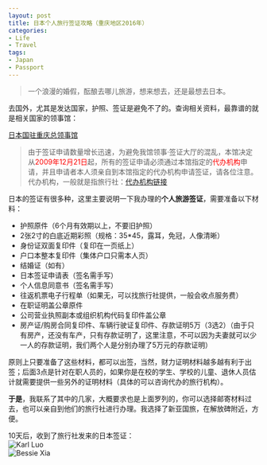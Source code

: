 ```yaml
---
layout: post
title: 日本个人旅行签证攻略（重庆地区2016年）
categories:
- Life
- Travel
tags:
- Japan
- Passport
---
```


> 一个浪漫的婚假，酝酿去哪儿旅游，想来想去，还是最想去日本。

去国外，尤其是发达国家，护照、签证是避免不了的。查询相关资料，最靠谱的就是相关国家的领事馆：  

[日本国驻重庆总领事馆](http://www.chongqing.cn.emb-japan.go.jp/)  

> 由于签证申请数量增长迅速，为避免我馆领事·签证大厅的混乱，本馆决定从<span style="color:red;">2009年12月21日</span>起，所有的签证申请必须通过本馆指定的<span style="color:red;">代办机构</span>申请，并且申请者本人须亲自到本馆指定的代办机构申请签证，请各位注意。  
> 代办机构，一般就是指旅行社：[代办机构链接](http://www.chongqing.cn.emb-japan.go.jp/Chinese%20pages/qianzheng/tuanti_guanguang_shuoming.htm)  

日本的签证有很多种，这里主要说明一下我办理的**个人旅游签证**，需要准备以下材料：  

- 护照原件（6个月有效期以上，不要旧护照）
- 2张2寸的白底近期彩照（规格：35*45，露耳，免冠，人像清晰）
- 身份证双面复印件（复印在一页纸上）
- 户口本整本复印件（集体户口只需本人页）
- 结婚证（如有）
- 日本签证申请表（签名需手写）
- 个人信息同意书（签名需手写）
- 往返机票电子行程单（如果无，可以找旅行社提供，一般会收点服务费）
- 在职证明盖公章原件
- 公司营业执照副本或组织机构代码复印件盖公章
- 房产证/购房合同复印件、车辆行驶证复印件、存款证明5万（3选2）（由于只有房产，还没有车产，只有存款证明了，这里注意，不可以因为夫妻就可以少一人的存款证明，我们两个人是分别办理了5万元的存款证明）  

原则上只要准备了这些材料，都可以出签，当然，财力证明材料越多越有利于出签；后面3点是针对在职人员的，如果你是在校的学生、学校的儿童、退休人员估计就需要提供一些另外的证明材料（具体的可以咨询代办的旅行机构）。  

**于是**，我联系了其中的几家，大概要求也是上面罗列的，你可以选择邮寄材料过去，也可以亲自到他们的旅行社进行办理。我选择了新亚国旅，在解放碑附近，方便。  

10天后，收到了旅行社发来的日本签证：  
![Karl Luo](/medias/img/luolinjia.jpg)  
![Bessie Xia](/medias/img/xiaxisha.jpg)  